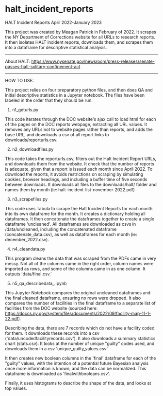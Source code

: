 # halt_incident_reports
HALT Incident Reports April 2022-January 2023

This project was created by Meagan Patrick in February of 2022. It scrapes the NY Department of Corrections website for all URLs to research reports. It then isolates HALT incident reports, downloads them, and scrapes them into a dataframe for descriptive statistical analysis. 

-------------

About HALT: https://www.nysenate.gov/newsroom/press-releases/senate-passes-halt-solitary-confinement-act

-------------

HOW TO USE:

This project relies on four preparatory python files, and then does QA and initial descriptive statistics in a Jupyter notebook. The files have been labeled in the order that they should be run:

1. n1_geturls.py

This code iterates through the DOC website's ajax call to load html for each of the pages on the DOC reports webpage, extracting all URL values. It removes any URLs not to website pages rather than reports, and adds the base URL, and downloads a csv of all report links to downloads/reporturls.csv. 

2. n2_downloadfiles.py

This code takes the reporturls.csv, filters out the Halt Incident Report URLs, and downloads them from the website. It check that the number of reports is adequate, given that a report is issued each month since April 2022. To download the reports, it avoids restrictions on scraping by simulating cookies, browser headings, and including a buffer time of five seconds between downloads. It downloads all files to the downloads/halt/ folder and names them by month (ie: halt-incident-list-november-2022.pdf)

3. n3_scrapefiles.py

This code uses Tabula to scrape the Halt Incident Reports for each month into its own dataframe for the month. It creates a dictionary holding all dataframes. It then concatenate the dataframes together to create a single dataframe 'uncleaned'. All dataframes are downloaded as csvs in /data/uncleaned, including the concatenated dataframe (concatenate_data.csv), as well as dataframes for each month (ie: december_2022.csv). 

4. n4_cleandata.py

This program cleans the data that was scraped from the PDFs came in very messy. Not all of the columns came in the right order, column names were imported as rows, and some of the columns came in as one column. It outputs 'data/final.csv.'

5. n5_qa_describedata_.ipynb

This Jupyter Notebook compares the original uncleaned dataframes and the final cleaned dataframe, ensuring no rows were dropped. It also compares the number of facilities in the final dataframe to a separate list of facilities from the DOC website (sourced here: https://doccs.ny.gov/system/files/documents/2022/09/facility-map-11-1-22.pdf). 

Describing the data, there are 7 records which do not have a facility coded for them. It downloads these records into a csv ('data/uncodedfacilityrecords.csv'). It also downloads a summary statistics chart (stats.csv). It looks at the number of unique "guilty" codes used, and downloads them in a csv 'unique_guilty_values.csv'. 

It then creates new boolean columns in the 'final' dataframe for each of the "guilty" values, with the intention of a potential future Bayesian analysis once more information is known, and the data can be normalized. This dataframe is downloaded as 'finalwithbooleans.csv'.

Finally, it uses histograms to describe the shape of the data, and looks at top values. 

